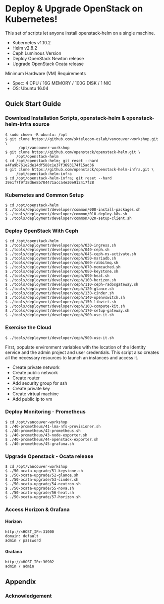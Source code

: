 # Deploy & Upgrade OpenStack on Kubernetes!

This set of scripts let anyone install openstack-helm on a single machine.

* Kubernetes v1.10.2
* Helm v2.8.2
* Ceph Luminous Version
* Deploy OpenStack Newton release
* Upgrade OpenStack Ocata release

Minimum Hardware (VM) Requirements
* Spec: 4 CPU / 16G MEMORY / 100G DISK / 1 NIC
* OS: Ubuntu 16.04

## Quick Start Guide

### Download Installation Scripts, openstack-helm & openstack-helm-infra source
    $ sudo chown -R ubuntu: /opt
    $ git clone https://github.com/sktelecom-oslab/vancouver-workshop.git \
          /opt/vancouver-workshop
    $ git clone https://github.com/openstack/openstack-helm.git \
         /opt/openstack-helm
    $ cd /opt/openstack-helm; git reset --hard a4fa9b761e2de14df588c1e37f3693174f15ad36
    $ git clone https://github.com/openstack/openstack-helm-infra.git \
         /opt/openstack-helm-infra
    $ cd /opt/openstack-helm-infra; git reset --hard 39e1f7f9f38d6e8b704471acca4e30e912417f28

### Kubernetes and Common Setup
    $ cd /opt/openstack-helm
    $ ./tools/deployment/developer/common/000-install-packages.sh
    $ ./tools/deployment/developer/common/010-deploy-k8s.sh
    $ ./tools/deployment/developer/common/020-setup-client.sh

### Deploy OpenStack With Ceph
    $ cd /opt/openstack-helm
    $ ./tools/deployment/developer/ceph/030-ingress.sh
    $ ./tools/deployment/developer/ceph/040-ceph.sh
    $ ./tools/deployment/developer/ceph/045-ceph-ns-activate.sh
    $ ./tools/deployment/developer/ceph/050-mariadb.sh
    $ ./tools/deployment/developer/ceph/060-rabbitmq.sh
    $ ./tools/deployment/developer/ceph/070-memcached.sh
    $ ./tools/deployment/developer/ceph/080-keystone.sh
    $ ./tools/deployment/developer/ceph/090-heat.sh
    $ ./tools/deployment/developer/ceph/100-horizon.sh
    $ ./tools/deployment/developer/ceph/110-ceph-radosgateway.sh
    $ ./tools/deployment/developer/ceph/120-glance.sh
    $ ./tools/deployment/developer/ceph/130-cinder.sh
    $ ./tools/deployment/developer/ceph/140-openvswitch.sh
    $ ./tools/deployment/developer/ceph/150-libvirt.sh
    $ ./tools/deployment/developer/ceph/160-compute-kit.sh
    $ ./tools/deployment/developer/ceph/170-setup-gateway.sh
    $ ./tools/deployment/developer/ceph/900-use-it.sh

### Exercise the Cloud
    $ ./tools/deployment/developer/ceph/900-use-it.sh

First, populate environment variables with the location of the Identity service and the admin project and user credentials. This script also creates all the necessary resources to launch an instances and access it.

* Create private network
* Create public network
* Create router
* Add security group for ssh
* Create private key
* Create virtual machine
* Add public ip to vm

### Deploy Monitoring - Prometheus
    $ cd /opt/vancouver-workshop
    $ ./40-prometheus/41-lma-nfs-provisioner.sh
    $ ./40-prometheus/42-prometheus.sh
    $ ./40-prometheus/43-node-exporter.sh
    $ ./40-prometheus/44-openstack-exporter.sh
    $ ./40-prometheus/45-grafana.sh

### Upgrade Openstack - Ocata release
    $ cd /opt/vancouver-workshop
    $ ./50-ocata-upgrade/51-keystone.sh
    $ ./50-ocata-upgrade/52-glance.sh
    $ ./50-ocata-upgrade/53-cinder.sh
    $ ./50-ocata-upgrade/54-neutron.sh
    $ ./50-ocata-upgrade/55-nova.sh
    $ ./50-ocata-upgrade/56-heat.sh
    $ ./50-ocata-upgrade/57-horizon.sh

###  Access Horizon & Grafana
#### Horizon
    http://<HOST_IP>:31000
    domain: default
    admin / password

#### Grafana
    http://<HOST_IP>:30902
    admin / admin

## Appendix

### Acknowledgement

[OpenStack-Helm]: https://github.com/openstack/openstack-helm
[OpenStack-Helm Document]: https://docs.openstack.org/openstack-helm/latest/readme.html


